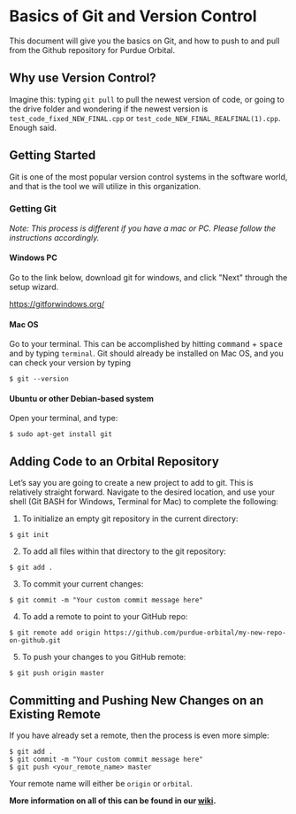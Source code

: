 # Basics of Git and Version Control
This document will give you the basics on Git, and how to push to and pull from the Github repository for Purdue Orbital.
## Why use Version Control?
Imagine this: typing `git pull` to pull the newest version of code, or going to the drive folder and wondering if the newest version is `test_code_fixed_NEW_FINAL.cpp` or `test_code_NEW_FINAL_REALFINAL(1).cpp`. Enough said.
## Getting Started
Git is one of the most popular version control systems in the software world, and that is the tool we will utilize in this organization.
### Getting Git
*Note: This process is different if you have a mac or PC. Please follow the instructions accordingly.*
#### Windows PC
Go to the link below, download git for windows, and click "Next" through the setup wizard.

https://gitforwindows.org/
#### Mac OS
Go to your terminal. This can be accomplished by hitting <kbd>command</kbd> + <kbd>space</kbd> and by typing `terminal`. Git should already be installed on Mac OS, and you can check your version by typing

```shell
$ git --version
```
#### Ubuntu or other Debian-based system
Open your terminal, and type:

```shell
$ sudo apt-get install git
```


## Adding Code to an Orbital Repository 
Let’s say you are going to create a new project to add to git. This is relatively straight forward. Navigate to the desired location, and use your shell (Git BASH for Windows, Terminal for Mac) to complete the following: 

1) To initialize an empty git repository in the current directory:

```shell
$ git init
```

2) To add all files within that directory to the git repository:

```shell
$ git add .
```

3) To commit your current changes:
```shell
$ git commit -m "Your custom commit message here"
```

4) To add a remote to point to your GitHub repo:
```shell
$ git remote add origin https://github.com/purdue-orbital/my-new-repo-on-github.git
```

5) To push your changes to you GitHub remote:
```shell
$ git push origin master
```

## Committing and Pushing New Changes on an Existing Remote
If you have already set a remote, then the process is even more simple:
```shell
$ git add .
$ git commit -m "Your custom commit message here"
$ git push <your_remote_name> master
```
Your remote name will either be `origin` or `orbital`. 

__More information on all of this can be found in our [wiki](https://github.com/purdue-orbital/Git-for-Orbital/wiki).__
